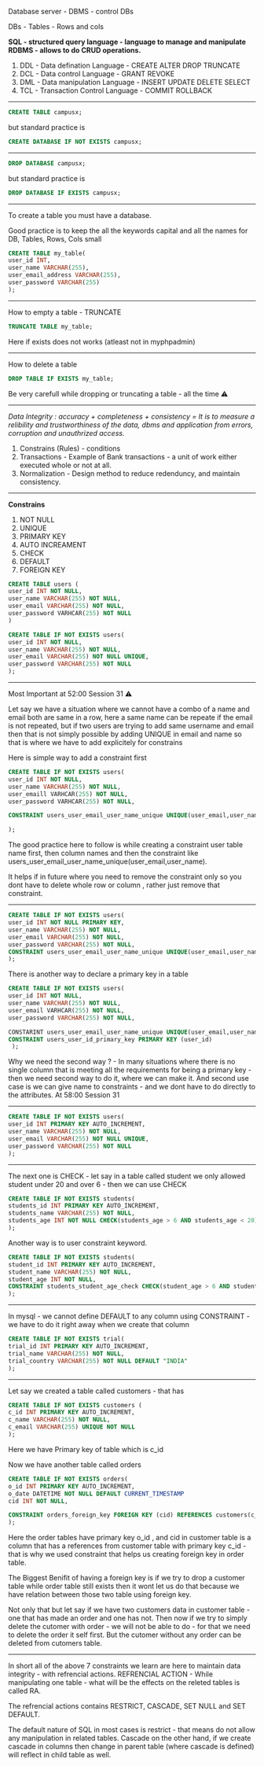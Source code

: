 Database server - DBMS - control DBs

DBs - Tables - Rows and cols

**SQL - structured query language - language to manage and manipulate RDBMS - allows to do CRUD operations.** 

1. DDL - Data defination Language - CREATE ALTER DROP TRUNCATE
2. DCL - Data control Language - GRANT REVOKE
3. DML - Data manipulation Language - INSERT UPDATE DELETE SELECT
4. TCL - Transaction Control Language - COMMIT ROLLBACK

---



```sql
CREATE TABLE campusx;
```

 but standard practice is 

```sql
CREATE DATABASE IF NOT EXISTS campusx;
```

---



```sql
DROP DATABASE campusx;
```

but standard practice is

```sql
DROP DATABASE IF EXISTS campusx;
```


---

To create a table you must have a database.

Good practice is to keep the all the keywords capital and all the names for DB, Tables, Rows, Cols small

```sql
CREATE TABLE my_table(
user_id INT,
user_name VARCHAR(255),
user_email_address VARCHAR(255),
user_password VARCHAR(255)
);
```

---

How to empty a table - TRUNCATE

```sql
TRUNCATE TABLE my_table;
```

Here if exists does not works (atleast not in myphpadmin)

---

How to delete a table 

```sql
DROP TABLE IF EXISTS my_table;
```

Be very carefull while dropping or truncating a table - all the time ⚠

---

*Data Integrity : accuracy + completeness + consistency = It is to measure a relibility and trustworthiness of the data, dbms and application from errors, corruption and unauthrized access.*

1. Constrains (Rules) - conditions
2. Transactions - Example of Bank transactions - a unit of work either executed whole or not at all.
3. Normalization - Design method to reduce redenduncy, and maintain consistency.

---

**Constrains**

1. NOT NULL
2. UNIQUE
3. PRIMARY KEY
4. AUTO INCREAMENT
5. CHECK
6. DEFAULT
7. FOREIGN KEY

```sql
CREATE TABLE users (
user_id INT NOT NULL, 
user_name VARCHAR(255) NOT NULL, 
user_email VARCHAR(255) NOT NULL, 
user_password VARHCAR(255) NOT NULL
)
```

```sql
CREATE TABLE IF NOT EXISTS users(
user_id INT NOT NULL,
user_name VARCHAR(255) NOT NULL,
user_email VARCHAR(255) NOT NULL UNIQUE,
user_password VARCHAR(255) NOT NULL
);
```


---

Most Important at 52:00 Session 31 ⚠

Let say we have a situation where we cannot have a combo of a name and email both are same in a row, here a same name can be repeate if the email is not repeated, but if two users are trying to add same username and email then that is not simply possible by adding UNIQUE in email and name so that is where we have to add explicitely for constrains

Here is simple way to add a constraint first

```sql
CREATE TABLE IF NOT EXISTS users(
user_id INT NOT NULL,
user_name VARCHAR(255) NOT NULL,
user_emaill VARHCAR(255) NOT NULL,
user_password VARHCAR(255) NOT NULL,

CONSTRAINT users_user_email_user_name_unique UNIQUE(user_email,user_name)

);
```

The good practice here to follow is while creating a constraint user table name first, then column names and then the constraint like users_user_email_user_name_unique(user_email,user_name).

It helps if in future where you need to remove the constraint only so you dont have to delete whole row or column , rather just remove that constraint.

---

```sql
CREATE TABLE IF NOT EXISTS users(
user_id INT NOT NULL PRIMARY KEY,
user_name VARCHAR(255) NOT NULL,
user_email VARCHAR(255) NOT NULL,
user_password VARCHAR(255) NOT NULL,
CONSTRAINT users_user_email_user_name_unique UNIQUE(user_email,user_name)
);
```

There is another way to declare a primary key in a table

```sql
CREATE TABLE IF NOT EXISTS users(
user_id INT NOT NULL,
user_name VARCHAR(255) NOT NULL,
user_email VARHCAR(255) NOT NULL,
user_password VARCHAR(255) NOT NULL,

CONSTARINT users_user_email_user_name_unique UNIQUE(user_email,user_name),
CONSTRAINT users_user_id_primary_key PRIMARY KEY (user_id)
 );
```

Why we need the second way ? - In many situations where there is no single column that is meeting all the requirements for being a primary key - then we need second way to do it, where we can make it. And second use case is we can give name to constraints - and we dont have to do directly to the attributes. At 58:00 Session 31

---

```sql
CREATE TABLE IF NOT EXISTS users(
user_id INT PRIMARY KEY AUTO_INCREMENT,
user_name VARCHAR(255) NOT NULL,
user_email VARCHAR(255) NOT NULL UNIQUE,
user_password VARCHAR(255) NOT NULL
);
```


---

The next one is CHECK - let say in a table called student we only allowed student under 20 and over 6 - then we can use CHECK

```sql
CREATE TABLE IF NOT EXISTS students(
students_id INT PRIMARY KEY AUTO_INCREMENT,
students_name VARCHAR(255) NOT NULL,
students_age INT NOT NULL CHECK(students_age > 6 AND students_age < 20)
);
```

Another way is to user constraint keyword.

```sql
CREATE TABLE IF NOT EXISTS students(
student_id INT PRIMARY KEY AUTO_INCREMENT,
student_name VARCHAR(255) NOT NULL,
student_age INT NOT NULL,
CONSTRAINT students_student_age_check CHECK(student_age > 6 AND student_age < 20)
);
```


---

In mysql - we cannot define DEFAULT to any column using CONSTRAINT - we have to do it right away when we create that column

```sql
CREATE TABLE IF NOT EXISTS trial(
trial_id INT PRIMARY KEY AUTO_INCREMENT,
trial_name VARCHAR(255) NOT NULL,
trial_country VARCHAR(255) NOT NULL DEFAULT "INDIA"
);
```


---

Let say we created a table called customers - that has 

```sql
CREATE TABLE IF NOT EXISTS customers (
c_id INT PRIMARY KEY AUTO_INCREMENT,
c_name VARCHAR(255) NOT NULL,
c_email VARCHAR(255) UNIQUE NOT NULL
);
```

Here we have Primary key of table which is c_id

Now we have another table called orders

```sql
CREATE TABLE IF NOT EXISTS orders(
o_id INT PRIMARY KEY AUTO_INCREMENT,
o_date DATETIME NOT NULL DEFAULT CURRENT_TIMESTAMP
cid INT NOT NULL,

CONSTRAINT orders_foreign_key FOREIGN KEY (cid) REFERENCES customers(c_id)
);
```

Here the order tables have primary key o_id , and cid in customer table is a column that has a references from customer table with primary key c_id - that is why we used constraint that helps us creating foreign key in order table.

The Biggest Benifit of having a foreign key is if we try to drop a customer table while order table still exists then it wont let us do that because we have relation between those two table using foreign key.

Not only that but let say if we have two customers data in customer table - one that has made an order and one has not. Then now if we try to simply delete the cutomer with order - we will not be able to do - for that we need to delete the order it self first. But the cutomer without any order can be deleted from cutomers table.

---

In short all of the above 7 constraints we learn are here to maintain data integrity - with refrencial actions.
REFRENCIAL ACTION - While manipulating one table - what will be the effects on the releted tables is called RA.

The refrencial actions contains RESTRICT, CASCADE, SET NULL and SET DEFAULT.

The default nature of SQL in most cases is restrict - that means do not allow any manipulation in related tables.
Cascade on the other hand, if we create cascade in columns then change in parent table (where cascade is defined) will reflect in child table as well.
